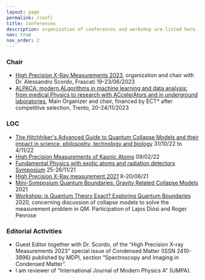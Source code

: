 ```yaml
---
layout: page
permalink: /conf/
title: conferences
description: organization of conferences and workshop are listed here.
nav: true
nav_order: 2
---
```



### Chair

- [High Precision X-Ray Measurements 2023](https://hpxm2023.github.io), organization and chair with Dr. Alessandro Scordo, Frascati 19-23/06/2023 
- [ALPACA: modern ALgorithms in machine learning and data analysis: from medical Physics to research with ACcelerAtors and in underground laboratories](https://www.ectstar.eu/workshops/alpaca-modern-algorithms-in-machine-learning-and-data-analysis-from-medical-physics-to-research-with-accelerators-and-in-underground-laboratories/), Main Organizer and chair, financed by ECT* after competitive selection, Trento, 20-24/11/2023


### LOC

- [The Hitchhiker's Advanced Guide to Quantum Collapse Models and their impact in science, philosophy, technology and biology](https://agenda.infn.it/event/32081) 31/10/22 to 4/11/22 
- [High Precision Measurements of Kaonic Atoms](https://agenda.infn.it/event/29975/) 09/02/22 
- [Fundamental Physics with exotic atoms and radiation detectors Symposium](https://agenda.infn.it/event/28836/registrations/2816/) 25-26/11/21 
- [High Precision X-Ray measurement 2021](https://agenda.infn.it/event/22007/) 8-20/06/21 
- [Mini-Symposium Quantum Boundaries: Gravity Related Collapse Models](https://agenda.infn.it/event/29204/) 2021 
- [Workshop: is Quantum Theory Exact? Exploring Quantum Boundaries](https://agenda.infn.it/event/24187/) 2020, concerning discussion of collapse models to solve the measurement problem in QM. Participation of Lajos Diósi and Roger Penrose 


### Editorial Activities

- Guest Editor together with Dr. Scordo, of the “High Precision X-ray Measurements 2023” special issue of Condensed Matter (ISSN 2410-3896) published by MDPI, section “Spectroscopy and Imaging in Condensed Matter”.
- I am reviewer of “International Journal of Modern Physics A” (IJMPA). 
